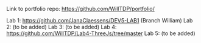 Link to portfolio repo: https://github.com/WillTDP/portfolio/

Lab 1: https://github.com/JanaClaessens/DEV5-LAB1 (Branch William)
Lab 2: (to be added)
Lab 3: (to be added)
Lab 4: https://github.com/WillTDP/Lab4-ThreeJs/tree/master
Lab 5: (to be added)
